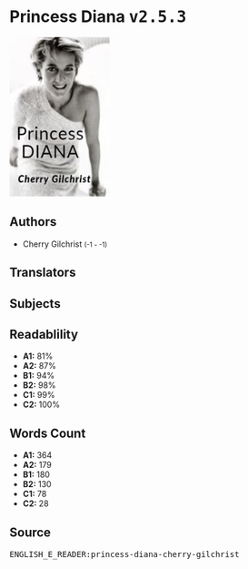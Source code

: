 # Princess Diana <kbd>v2.5.3</kbd>

![](./cover.medium.jpg "")

## Authors


 - Cherry Gilchrist <small>(-1 - -1)</small>

## Translators



## Subjects



## Readablility


 - **A1:** 81%
 - **A2:** 87%
 - **B1:** 94%
 - **B2:** 98%
 - **C1:** 99%
 - **C2:** 100%

## Words Count


 - **A1:** 364
 - **A2:** 179
 - **B1:** 180
 - **B2:** 130
 - **C1:** 78
 - **C2:** 28

## Source


<kbd>ENGLISH_E_READER:princess-diana-cherry-gilchrist</kbd>
